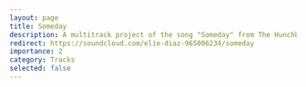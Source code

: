 ```yaml
---
layout: page
title: Someday
description: A multitrack project of the song "Someday" from The Hunchback of Notre Dame, as arranged by Grant Goulding for "Mischief Quartet"
redirect: https://soundcloud.com/elie-diaz-965006234/someday
importance: 2
category: Tracks
selected: false
---
```

